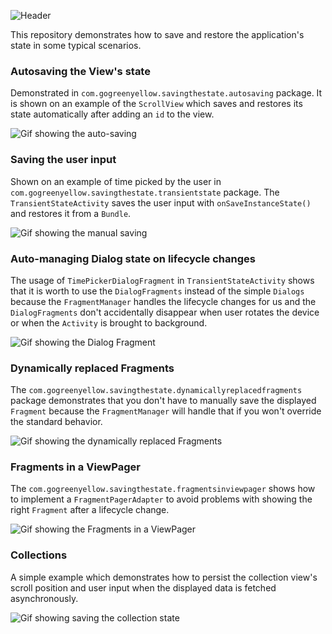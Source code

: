 ![Header](http://gogreenyellow.com/github/saving-restoring-state/h_save_the_state.png)

This repository demonstrates how to save and restore the application's state in some typical 
scenarios.  

### Autosaving the View's state 

Demonstrated in `com.gogreenyellow.savingthestate.autosaving` package. It is shown on an example 
of the `ScrollView` which saves and restores its state automatically after adding an `id` to the 
view.

![Gif showing the auto-saving](http://gogreenyellow.com/github/saving-restoring-state/autosaving_W_opt.gif.gif)  
  
### Saving the user input 

Shown on an example of time picked by the user in `com.gogreenyellow.savingthestate.transientstate` 
package. The `TransientStateActivity` saves the user input with `onSaveInstanceState()` and restores
it from a `Bundle`.

![Gif showing the manual saving](http://gogreenyellow.com/github/saving-restoring-state/dialog_W_opt.gif)  

### Auto-managing Dialog state on lifecycle changes

The usage of `TimePickerDialogFragment` in `TransientStateActivity` shows that it is worth to
use the `DialogFragments` instead of the simple `Dialogs` because the `FragmentManager` handles the 
lifecycle changes for us and the `DialogFragments` don't accidentally disappear when user rotates
the device or when the `Activity` is brought to background.

![Gif showing the Dialog Fragment](http://gogreenyellow.com/github/saving-restoring-state/dialog_W_opt.gif)

### Dynamically replaced Fragments

The `com.gogreenyellow.savingthestate.dynamicallyreplacedfragments` package demonstrates that you 
don't have to manually save the displayed `Fragment` because the `FragmentManager` will handle that 
if you won't override the standard behavior. 

![Gif showing the dynamically replaced Fragments](http://gogreenyellow.com/github/saving-restoring-state/replaced_W_opt.gif)


### Fragments in a ViewPager

The `com.gogreenyellow.savingthestate.fragmentsinviewpager` shows how to implement a 
`FragmentPagerAdapter` to avoid problems with showing the right `Fragment` after a lifecycle change.  

![Gif showing the Fragments in a ViewPager](http://gogreenyellow.com/github/saving-restoring-state/viewpager_W_opt.gif)

### Collections 

A simple example which demonstrates how to persist the collection view's scroll position and user 
input when the displayed data is fetched asynchronously.

![Gif showing saving the collection state](http://gogreenyellow.com/github/saving-restoring-state/collection_W_opt.gif)